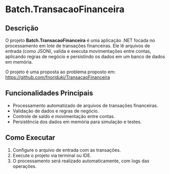 # Batch.TransacaoFinanceira

## Descrição

O projeto **Batch.TransacaoFinanceira** é uma aplicação .NET focada no processamento em lote de transações financeiras. Ele lê arquivos de entrada (como JSON), valida e executa movimentações entre contas, aplicando regras de negócio e persistindo os dados em um banco de dados em memória.

O projeto é uma proposta ao problema proposto em: https://github.com/fnoriduki/TransacaoFinanceira

## Funcionalidades Principais

- Processamento automatizado de arquivos de transações financeiras.
- Validação de dados e regras de negócio.
- Controle de saldo e movimentação entre contas.
- Persistência dos dados em memória para simulação e testes.

## Como Executar

1. Configure o arquivo de entrada com as transações.
2. Execute o projeto via terminal ou IDE.
3. O processamento será realizado automaticamente, com logs das operações.